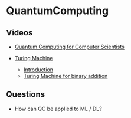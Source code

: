 # QuantumComputing

## Videos

* [Quantum Computing for Computer Scientists](https://www.youtube.com/watch?v=F_Riqjdh2oM)

* [Turing Machine](https://www.youtube.com/watch?v=DILF8usqp7M)

    * [Introduction](https://www.youtube.com/watch?v=PvLaPKPzq2I)
    * [Turing Machine for binary addition](https://www.geeksforgeeks.org/turing-machine-addition/)

## Questions

* How can QC be applied to ML / DL?